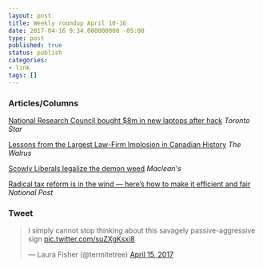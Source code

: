 ```yaml
---
layout: post
title: Weekly roundup April 10-16
date: 2017-04-16 9:34.000000000 -05:00
type: post
published: true
status: publish
categories:
- link
tags: []
---
```


### Articles/Columns

[National Research Council bought $8m in new laptops after hack](https://www.thestar.com/news/canada/2017/04/10/national-research-council-bought-8m-in-new-laptops-after-hack.html "National Research Council bought $8m in new laptops after hack. By Alex Boutilier") *Toronto Star*

[Lessons from the Largest Law-Firm Implosion in Canadian History](https://thewalrus.ca/lessons-from-the-largest-law-firm-implosion-in-canadian-history/ "Lessons from the Largest Law-Firm Implosion in Canadian History. By Jonathan Kay") *The Walrus*

[Scowly Liberals legalize the demon weed](http://www.macleans.ca/politics/ottawa/scowly-liberals-legalize-the-demon-weed/ "Scowly Liberals legalize the demon weed. By Paul Wells") *Maclean's*

[Radical tax reform is in the wind — here’s how to make it efficient and fair](http://news.nationalpost.com/full-comment/andrew-coyne-radical-tax-reform-is-in-the-wind-heres-how-to-make-it-efficient-and-fair "Andrew Coyne: Radical tax reform is in the wind — here’s how to make it efficient and fair") *National Post*

### Tweet

<blockquote class="twitter-tweet" data-lang="en"><p lang="en" dir="ltr">I simply cannot stop thinking about this savagely passive-aggressive sign <a href="https://t.co/suZXgKsxi8">pic.twitter.com/suZXgKsxi8</a></p>&mdash; Laura Fisher (@termitetree) <a href="https://twitter.com/termitetree/status/853361348117499904">April 15, 2017</a></blockquote> <script async src="//platform.twitter.com/widgets.js" charset="utf-8"></script>